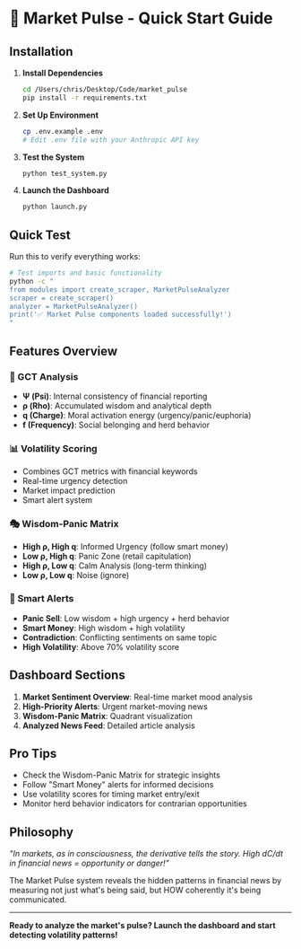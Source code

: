 # 🚀 Market Pulse - Quick Start Guide

## Installation

1. **Install Dependencies**
   ```bash
   cd /Users/chris/Desktop/Code/market_pulse
   pip install -r requirements.txt
   ```

2. **Set Up Environment**
   ```bash
   cp .env.example .env
   # Edit .env file with your Anthropic API key
   ```

3. **Test the System**
   ```bash
   python test_system.py
   ```

4. **Launch the Dashboard**
   ```bash
   python launch.py
   ```

## Quick Test

Run this to verify everything works:

```bash
# Test imports and basic functionality
python -c "
from modules import create_scraper, MarketPulseAnalyzer
scraper = create_scraper()
analyzer = MarketPulseAnalyzer()
print('✅ Market Pulse components loaded successfully!')
"
```

## Features Overview

### 🧠 GCT Analysis
- **Ψ (Psi)**: Internal consistency of financial reporting
- **ρ (Rho)**: Accumulated wisdom and analytical depth
- **q (Charge)**: Moral activation energy (urgency/panic/euphoria)
- **f (Frequency)**: Social belonging and herd behavior

### 📊 Volatility Scoring
- Combines GCT metrics with financial keywords
- Real-time urgency detection
- Market impact prediction
- Smart alert system

### 🎭 Wisdom-Panic Matrix
- **High ρ, High q**: Informed Urgency (follow smart money)
- **Low ρ, High q**: Panic Zone (retail capitulation)
- **High ρ, Low q**: Calm Analysis (long-term thinking)
- **Low ρ, Low q**: Noise (ignore)

### 🚨 Smart Alerts
- **Panic Sell**: Low wisdom + high urgency + herd behavior
- **Smart Money**: High wisdom + high volatility
- **Contradiction**: Conflicting sentiments on same topic
- **High Volatility**: Above 70% volatility score

## Dashboard Sections

1. **Market Sentiment Overview**: Real-time market mood analysis
2. **High-Priority Alerts**: Urgent market-moving news
3. **Wisdom-Panic Matrix**: Quadrant visualization
4. **Analyzed News Feed**: Detailed article analysis

## Pro Tips

- Check the Wisdom-Panic Matrix for strategic insights
- Follow "Smart Money" alerts for informed decisions
- Use volatility scores for timing market entry/exit
- Monitor herd behavior indicators for contrarian opportunities

## Philosophy

*"In markets, as in consciousness, the derivative tells the story. High dC/dt in financial news = opportunity or danger!"*

The Market Pulse system reveals the hidden patterns in financial news by measuring not just what's being said, but HOW coherently it's being communicated.

---

**Ready to analyze the market's pulse? Launch the dashboard and start detecting volatility patterns!**